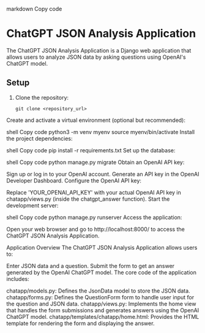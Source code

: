 markdown
Copy code
# ChatGPT JSON Analysis Application

The ChatGPT JSON Analysis Application is a Django web application that allows users to analyze JSON data by asking questions using OpenAI's ChatGPT model.

## Setup

1. Clone the repository:

   ```shell
   git clone <repository_url>
Create and activate a virtual environment (optional but recommended):

shell
Copy code
python3 -m venv myenv
source myenv/bin/activate
Install the project dependencies:

shell
Copy code
pip install -r requirements.txt
Set up the database:

shell
Copy code
python manage.py migrate
Obtain an OpenAI API key:

Sign up or log in to your OpenAI account.
Generate an API key in the OpenAI Developer Dashboard.
Configure the OpenAI API key:

Replace 'YOUR_OPENAI_API_KEY' with your actual OpenAI API key in chatapp/views.py (inside the chatgpt_answer function).
Start the development server:

shell
Copy code
python manage.py runserver
Access the application:

Open your web browser and go to http://localhost:8000/ to access the ChatGPT JSON Analysis Application.

Application Overview
The ChatGPT JSON Analysis Application allows users to:

Enter JSON data and a question.
Submit the form to get an answer generated by the OpenAI ChatGPT model.
The core code of the application includes:

chatapp/models.py: Defines the JsonData model to store the JSON data.
chatapp/forms.py: Defines the QuestionForm form to handle user input for the question and JSON data.
chatapp/views.py: Implements the home view that handles the form submissions and generates answers using the OpenAI ChatGPT model.
chatapp/templates/chatapp/home.html: Provides the HTML template for rendering the form and displaying the answer.
